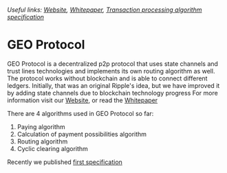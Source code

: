 ###### Useful links: [Website](https://geoprotocol.io/), [Whitepaper](https://drive.google.com/file/d/1Cd3CExvwWjTR_mLhHx-HeRvxqw8wUhFJ/view), [Transaction processing algorithm specification](https://github.com/GEO-Protocol/specs-protocol/blob/master/transactions/transactions.md)

# GEO Protocol

GEO Protocol is a decentralized p2p protocol that uses state channels and trust lines technologies and implements its own routing algorithm as well. 
The protocol works without blockchain and is able to connect different ledgers. Initially, that was an original Ripple's idea, but we have improved it by adding state channels due to blockchain technology progress
For more information visit our [Website](https://geoprotocol.io/), or read the [Whitepaper](https://drive.google.com/file/d/1Cd3CExvwWjTR_mLhHx-HeRvxqw8wUhFJ/view)

There are 4 algorithms used in GEO Protocol so far:
1. Paying algorithm
2. Calculation of payment possibilities algorithm
3. Routing algorithm
4. Cyclic clearing algorithm

Recently we published [first specification](https://github.com/GEO-Protocol/specs-protocol/blob/master/transactions/transactions.md)



